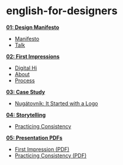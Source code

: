 
# english-for-designers

**[01: Design Manifesto](01-design-manifesto)**
- [Manifesto](01-design-manifesto/manifesto.md)
- [Talk](01-design-manifesto/manifesto.pdf)

**[02: First Impressions](02-first-impressions)**
- [Digital Hi](https://github.com/AlexandraKruk/english-for-designers/blob/main/02-first-impressions/Digital%20Hi.md)
- [About](02-first-impressions/about.md)
- [Process](02-first-impressions/process.md)

**[03: Case Study](Case_study.md)**
- [Nugátovník: It Started with a Logo](Case_study.md)

**[04: Storytelling](storytelling.md)**
- [Practicing Consistency](storytelling.md)

**[05: Presentation PDFs](upload)**
- [First Impression (PDF)](upload/First%20impression.pdf)
- [Practicing Consistency (PDF)](upload/Practicing-Consistency.pdf)
